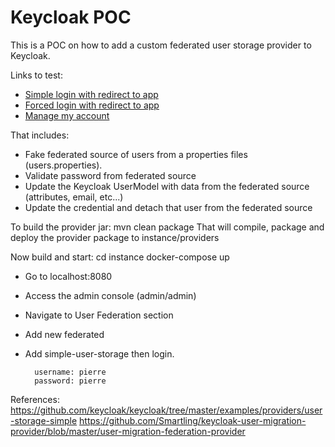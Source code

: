 # Keycloak POC

This is a POC on how to add a custom federated user storage provider to Keycloak.

Links to test:
 * [Simple login with redirect to app](http://localhost:8080/auth/realms/WADA/protocol/openid-connect/auth?client_id=wada-oidc-client&scope=oidc&response_type=token)
 * [Forced login with redirect to app](http://localhost:8080/auth/realms/WADA/protocol/openid-connect/auth?client_id=wada-oidc-client&scope=oidc&response_type=token&prompt=login)
 * [Manage my account](http://localhost:8080/auth/realms/WADA/account)

That includes:
 * Fake federated source of users from a properties files (users.properties).
 * Validate password from federated source
 * Update the Keycloak UserModel with data from the federated source (attributes, email, etc...)
 * Update the credential and detach that user from the federated source

To build the provider jar:
        mvn clean package
That will compile, package and deploy the provider package to instance/providers

Now build and start:
        cd instance
        docker-compose up

- Go to localhost:8080 
- Access the admin console (admin/admin)
- Navigate to User Federation section
- Add new federated 
- Add simple-user-storage then login.

        username: pierre
        password: pierre

References:
https://github.com/keycloak/keycloak/tree/master/examples/providers/user-storage-simple
https://github.com/Smartling/keycloak-user-migration-provider/blob/master/user-migration-federation-provider

